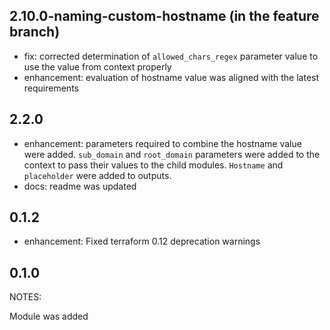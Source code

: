 ## 2.10.0-naming-custom-hostname (in the feature branch)
- fix: corrected determination of `allowed_chars_regex` parameter value to use the value from context properly
- enhancement: evaluation of hostname value was aligned with the latest requirements


## 2.2.0
- enhancement: parameters required to combine the hostname value were added. `sub_domain` and `root_domain` parameters 
were added to the context to pass their values to the child modules. `Hostname` and `placeholder` were added to outputs. 
- docs: readme was updated


## 0.1.2
- enhancement: Fixed terraform 0.12 deprecation warnings

## 0.1.0
NOTES:

Module was added
